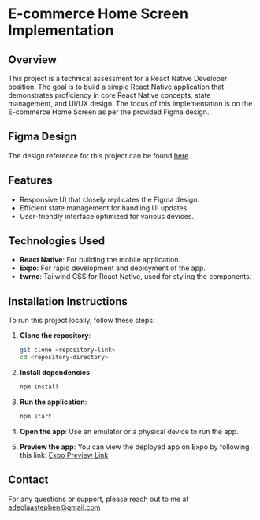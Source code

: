 # E-commerce Home Screen Implementation

## Overview

This project is a technical assessment for a React Native Developer position. The goal is to build a simple React Native application that demonstrates proficiency in core React Native concepts, state management, and UI/UX design. The focus of this implementation is on the E-commerce Home Screen as per the provided Figma design.

## Figma Design

The design reference for this project can be found [here](<https://www.figma.com/design/iVQ4YCCmpSLiA0WePemwjr/HomeHaven---E-commerce-Home-Store-Mobile-App-UI-Kit-(Community)?node-id=309-474&node-type=frame&t=MTmbzZQc0qxPHiM9-0>).

## Features

- Responsive UI that closely replicates the Figma design.
- Efficient state management for handling UI updates.
- User-friendly interface optimized for various devices.

## Technologies Used

- **React Native**: For building the mobile application.
- **Expo**: For rapid development and deployment of the app.
- **twrnc**: Tailwind CSS for React Native, used for styling the components.

## Installation Instructions

To run this project locally, follow these steps:

1. **Clone the repository**:

   ```bash
   git clone <repository-link>
   cd <repository-directory>
   ```

2. **Install dependencies**:

   ```bash
   npm install
   ```

3. **Run the application**:

   ```bash
   npm start
   ```

4. **Open the app**:
   Use an emulator or a physical device to run the app.

5. **Preview the app**:
   You can view the deployed app on Expo by following this link: [Expo Preview Link](https://expo.dev/preview/update?message=chore%3A%20update%20packages%20and%20expo%20sdk&updateRuntimeVersion=1.0.0&createdAt=2024-12-09T16%3A13%3A16.831Z&slug=exp&projectId=9c988f3f-5c28-4867-bcda-332e77bf02a4&group=b887fa50-809f-4c19-a0f8-336b18adcc7f)

## Contact

For any questions or support, please reach out to me at [adeolaastephen@gmail.com](mailto:adeolaastephen@gmail.com)
